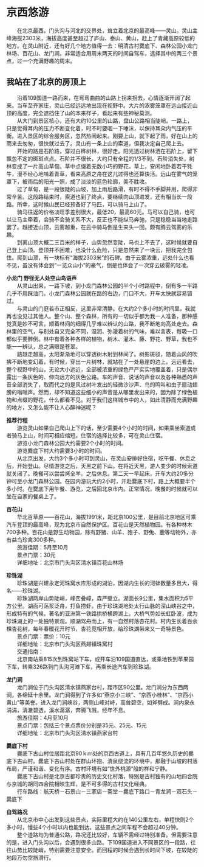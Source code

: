 # 京西悠游  
  
&emsp;&emsp;在北京最西，门头沟与河北的交界处，耸立着北京的最高峰——灵山。灵山主峰海拔2303米，海拔高度甚至超过了庐山、泰山、黄山，赶上了青藏高原较低的地方。在灵山附近，还有好几个地方值得一去：明清古村爨底下、森林公园小龙门林场、百花山、龙门涧。非常适合用周末两天的时间自驾车，选择其中的两三个景点，过一个充满野趣的周末。  
  
## 我站在了北京的房顶上  
&emsp;&emsp;沿着109国道一路而来，在弯弯曲曲的山路上拐来拐去，心情逐渐开阔了起来。当车至齐家庄，灵山已经远远地出现在视野中。大片的浓雾笼罩在远山接近山顶的高度，完全遮挡住了山的本来样子，看起来有些神秘莫测。  
&emsp;&emsp;从大门到景区核心，还有大约10公里的山路，盘山公路相当陡峭。一路上，只是觉得耳内的压力不断变化着，时不时要咽一下唾沫，以保持耳朵内气压的平衡。进入景区的综合服务区，忽然热闹起来。刚要上山，就下起了雨，好在山上的雨来去匆匆，很快就过去了。灵山有一条上山的索道，但我决定自己爬上去。  
&emsp;&emsp;开始的路是石阶路，穿过白桦树林，很好走。阳光透过树林洒在石阶上，留下飘忽不定的斑斑点点。石阶并不很长，大约只有全程的1/3不到。石阶消失处，树林变成了一片高山草甸。草中点缀着无数小巧的野花。草上，安闲地卧着若干牦牛，漫不经心地啃着青草，看来高原之舟在这儿过得也还算快活。远山在雾气的笼罩下，被雨后的阳光一照，成了淡淡的蓝色轮廓，美不胜收。  
&emsp;&emsp;过了草甸，是一段很陡的山坡，加上雨后路滑，有时不得不手脚并用，爬得非常辛苦。这段路结束时，索道也到了终点，要继续向山顶进发，还有相当长一段路。所幸，这时候山民已经预备好了马匹，可以骑马上山了。  
&emsp;&emsp;骑马往返的价格淡旺季差别很大，最低20，最高60元。马可以自己骑，也可以让马主牵着，会骑不会骑关系不大，反正也不能纵马奔驰，只是稳稳当当地走路罢了。越接近山顶，云雾越重，在云中骑马倒是生来头一回，颇有腾云驾雾的乐趣。  
&emsp;&emsp;到离山顶大概二三百米的样子，山势忽然变陡，马也上不去了，这时候就要自己登上山顶。登顶并不困难，也没什么危险，只是忽然来了一块云，把我完全包住。爬到山顶，有一块标有“海拔2303米”的石碑。由于云雾浓重，远处什么也看不见，虽没有体会到“一览众山小”的豪气，倒是也体会了一次穿云破雾的轻凌。  
  
**小龙门 野径无人处空山鸟语声**  
&emsp;&emsp;从灵山出来，一路下坡，到小龙门森林公园的半个小时路程中，倒有多一半路几乎不用踩油门。小龙门森林公园就在路的右边，门口不大，开车太快就容易错过。  
&emsp;&emsp;与灵山的门庭若市正相反，这里非常清静。在大约2个多小时的时间里，我就再也没见过其他人。整个山、整个森林，所有的一切似乎都为我一人准备，那种感觉真是妙不可言。顺着林间的细得几乎难以辨认的山路，我不断地向高处走去。森林里的空气，与别处自又完全不同，湿润、弥漫着树的气味，难以言表，每吸一口都似乎要醉倒。林中有着各种各样的植物，树木、灌木、藤、野花、野草，我也不能一一辨认，总之满眼是苍翠。  
&emsp;&emsp;路越走越高，太阳渐渐地可以穿透树木射到林间了。树影斑驳，随着山风的吹拂不断地变幻着。有时候，穿出一片树林，就站在了一处悬崖的边上。远远看去，整个视野中的山，无论大小远近，全部被浓重的绿色严严实实地覆盖着，只是偶尔露出一条灰色的、伸向远方的灰色公路。车的声音、说话的声音以及各种熟悉的声音全部消失了，取而代之的是风过树叶发出的轻微沙沙声、鸟的鸣叫和虫子扇动翅膀的嗡嗡声。然而，却不知道这些细小的声音是从哪里发出来的，因为除了绿色植物和点缀的野花，什么都看不见。对于我们这样城市中的人，如此清静而充满野趣的地方，又怎么能不让人心醉神迷呢？  
  
**推荐行程**  
&emsp;&emsp;游览灵山如果自己爬山上下的话，至少需要4个小时的时间，如果乘坐索道或者骑马上山，时间可相应缩短。住宿的选择比较多，可在灵山住宿。  
&emsp;&emsp;游览小龙门森林公园大约需要2个小时的时间。  
&emsp;&emsp;游览爨底下村大约需要3小时的时间。  
&emsp;&emsp;从北京出发，大约3个多小时可到灵山，在灵山安排好住宿，吃午餐、休息之后，开始登山。尽情游览之后，天黑之前下山。在将近天黑，游人变少的时候索道就关闭了。晚餐可以尝尝烤全羊。之后休息。第二天一早起床，开车大约20多分钟可至小龙门森林公园。在园内游玩大约2小时，开赴爨底下村，路上大概要半个多小时。在爨底下用午餐、游览，之后回北京市内。正常情况，晚餐的时候就可以坐在自家的餐桌上了。  
  
**百花山**  
&emsp;&emsp;华北百草原——百花山，海拔1991米，距北京100公里，是目前北京地区可乘汽车登顶的最高峰，现为北京市自然保护区。百花山是天然植物园。有各种林木700多种。百花山是野生动物园，除有野猪、山羊、狍子、野兔、鹿等动物外，亦有益鸟珍禽300多种。  
&emsp;&emsp;旅游佳期：5月至10月  
&emsp;&emsp;景点门票：30元  
&emsp;&emsp;详细地址：北京市门头沟区清水镇百花山林场  
  
**珍珠湖**  
&emsp;&emsp;珍珠湖是兴建永定河珠窝水库形成的湖泊，因湖内生长的河蚌数量多且大，得名——珍珠湖。  
&emsp;&emsp;珍珠湖两岸山势陡峭，峰峦叠嶂，森严壁立。湖面长9公里，集水面积为5平方公里。湖面可荡浆泛舟，打鱼捞虾。由于珍珠湖地处太行山脉的深山峡谷之中，形成特有的气候。著名的亚洲第一铁路拱桥横跨湖上。大桥气势如长虹卧波，成为珍珠湖上的一处独特景观。顺湖驾舟而上，有一自然村落杏花村。村内生长着百余棵杏花树，每年春暖花开时节，杏花竞相开放，给珍珠湖带来又一奇特景色。  
&emsp;&emsp;景点门票：票价：10元  
&emsp;&emsp;详细地址：北京市门头沟区燕翅镇珠窝村  
&emsp;&emsp;交通指南：  
&emsp;&emsp;北京南站乘815次到珠窝站下车，或开车沿109国道直达，或乘地铁到苹果园下车，转乘326路到门头沟河滩下车，再乘长途汽车到珍珠湖。  
  
**龙门涧**  
&emsp;&emsp;龙门涧位于门头沟区清水镇燕家台村，距市区90公里。龙门涧分为东西两涧，各绵延十余里。龙门涧得到了许多如“燕京小三峡”、“京西小桂林”、“京西小黄山”等美誉。进入龙门涧峡谷，两侧山峰对峙，高耸碧空，如斧劈成。涧内泉永涓涓，清澈碧透，溪水潺潺，奔腾飞溅，经年不息。  
&emsp;&emsp;旅游佳期：4月至10月  
&emsp;&emsp;景点门票：包括三个景点票价分别是35元、25元、15元  
&emsp;&emsp;详细地址：北京市门头沟区清水镇燕家台村  
  
**爨底下村**  
&emsp;&emsp;爨底下古山村位居距北京90ｋｍ处的京西古道上，具有几百年悠久历史的爨底下古山村。爨底下古山村处在群山环抱、清泉绕流的环境中，那融于山坡的村落布局，严谨和谐、变化有序。古村环境有如“世外桃源”般的祥和宁静。  
&emsp;&emsp;爨底下古山村是北京古都珍贵的历史文化村落，特别是古村独有的山地四合院与京城的胡同四合院相映生辉，是不可多得的古村文化经典。  
&emsp;&emsp;行车路线：航天桥－石景山－三家店－斋堂－爨底下路口－青龙涧－双石头－爨底下  
  
**自驾路况**  
&emsp;&emsp;从北京市中心出发到这些景点，实际里程大约在140公里左右，单程快则2个多小时，慢些4个小时以内也能到达。这些景点之间车程不会超过40分钟。  
&emsp;&emsp;整个道路均为普通公路，路况还比较好，车辆不需经过特别准备。但需要注意的是，进入门头沟以后，会遇到很多山路。下109国道进入不同景区的一段路，往往山势比较陡峭，特别需要注意安全。而回程的时候会遇到长时间下坡，在较陡的地段万勿空挡滑行。